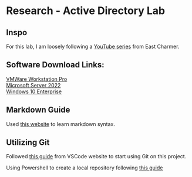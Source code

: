 # Research - Active Directory Lab

## Inspo

For this lab, I am loosely following a [YouTube series][youtube-series] from East Charmer.

## Software Download Links:

[VMWare Workstation Pro][vmware-download]  
[Microsoft Server 2022][microsoft-server-download]  
[Windows 10 Enterprise][windows-10-enterprise-download]  

## Markdown Guide

Used [this website][markdown-guide] to learn markdown syntax.

## Utilizing Git

Followed [this guide][vscode-git-guide] from VSCode website to start using Git on this project.

Using Powershell to create a local repository following [this guide][merge-git-guide]

[paste links below here]: #

[youtube-series]: https://www.youtube.com/watch?v=GsmJowwIh8Q&list=PLAdEnQWAAbfXMY2D4HVZOe-ChfTKmaJfQ
[vmware-download]: https://knowledge.broadcom.com/external/article?articleNumber=368667
[microsoft-server-download]: https://www.microsoft.com/en-us/evalcenter/evaluate-windows-server-2022
[markdown-guide]: https://www.markdownguide.org/
[vscode-git-guide]: https://code.visualstudio.com/docs/sourcecontrol/intro-to-git
[merge-git-guide]: https://www.varonis.com/blog/how-to-merge-in-git
[windows-10-enterprise-download]: https://www.microsoft.com/en-us/evalcenter/evaluate-windows-10-enterprise